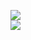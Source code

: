 [![](https://img.shields.io/badge/Made%20With-Github%20Spray-lightgrey.svg?style=for-the-badge&logo=github)](https://github.com/Annihil/github-spray#3378)  
[![](https://i.imgur.com/2DrTn0Z.gif)](https://github.com/Annihil/github-spray)